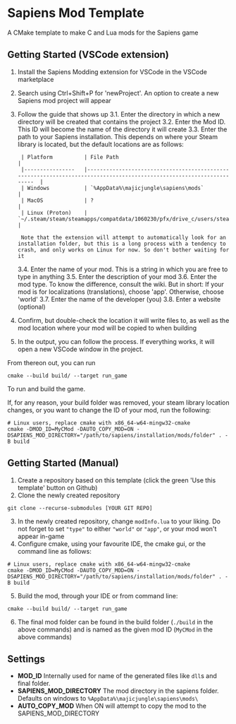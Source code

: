 # Sapiens Mod Template
A CMake template to make C and Lua mods for the Sapiens game

## Getting Started (VSCode extension)

1. Install the Sapiens Modding extension for VSCode in the VSCode marketplace
2. Search using Ctrl+Shift+P for 'newProject'. An option to create a new Sapiens mod project will appear
3. Follow the guide that shows up
    3.1. Enter the directory in which a new directory will be created that contains the project
    3.2. Enter the Mod ID. This ID will become the name of the directory it will create
    3.3. Enter the path to your Sapiens installation. This depends on where your Steam library is located, but the default locations are as follows:

        | Platform       	| File Path                                                                                                           	|
        |----------------	|---------------------------------------------------------------------------------------------------------------------	|
        | Windows        	| `%AppData%\majicjungle\sapiens\mods`                                                                                	|
        | MacOS          	| ?                                                                                                                   	|
        | Linux (Proton) 	| `~/.steam/steam/steamapps/compatdata/1060230/pfx/drive_c/users/steamuser/AppData/Roaming/majicjungle/sapiens/mods/` 	|
        
        Note that the extension will attempt to automatically look for an installation folder, but this is a long process with a tendency to crash, and only works on Linux for now. So don't bother waiting for it
    3.4. Enter the name of your mod. This is a string in which you are free to type in anything
    3.5. Enter the description of your mod
    3.6. Enter the mod type. To know the difference, consult the wiki. But in short: If your mod is for localizations (translations), choose 'app'. Otherwise, choose 'world'
    3.7. Enter the name of the developer (you)
    3.8. Enter a website (optional)
4. Confirm, but double-check the location it will write files to, as well as the mod location where your mod will be copied to when building
5. In the output, you can follow the process. If everything works, it will open a new VSCode window in the project.

From thereon out, you can run
```
cmake --build build/ --target run_game
```
To run and build the game.

If, for any reason, your build folder was removed, your steam library location changes, or you want to change the ID of your mod, run the following:
```
# Linux users, replace cmake with x86_64-w64-mingw32-cmake
cmake -DMOD_ID=MyCMod -DAUTO_COPY_MOD=ON -DSAPIENS_MOD_DIRECTORY="/path/to/sapiens/installation/mods/folder" . -B build
```


## Getting Started (Manual)

1. Create a repository based on this template (click the green 'Use this template' button on Github)
2. Clone the newly created repository 
```
git clone --recurse-submodules [YOUR GIT REPO]
```
3. In the newly created repository, change `modInfo.lua` to your liking. Do not forget to set `"type"` to either `"world"` or `"app"`, or your mod won't appear in-game
4. Configure cmake, using your favourite IDE, the cmake gui, or the command line as follows:
```
# Linux users, replace cmake with x86_64-w64-mingw32-cmake
cmake -DMOD_ID=MyCMod -DAUTO_COPY_MOD=ON -DSAPIENS_MOD_DIRECTORY="/path/to/sapiens/installation/mods/folder" . -B build
```
5. Build the mod, through your IDE or from command line:
```
cmake --build build/ --target run_game
```
6. The final mod folder can be found in the build folder (`./build` in the above commands) and is named as the given mod ID (`MyCMod` in the above commands)

## Settings

- **MOD_ID** Internally used for name of the generated files like `dll`s and final folder.
- **SAPIENS_MOD_DIRECTORY** The mod directory in the sapiens folder. Defaults on windows to `%AppData%\majicjungle\sapiens\mods\`
- **AUTO_COPY_MOD** When ON will attempt to copy the mod to the SAPIENS_MOD_DIRECTORY
